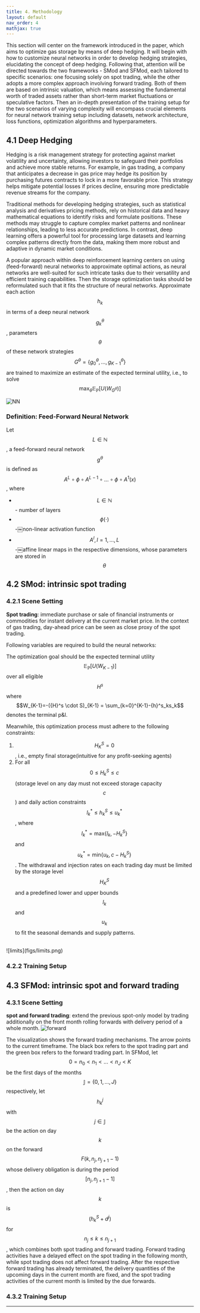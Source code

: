 ```yaml
---
title: 4. Methodology
layout: default
nav_order: 4
mathjax: true
---
```


This section will center on the framework introduced in the paper, which aims to optimize gas storage by means of deep hedging. It will begin with how to customize neural networks in order to develop hedging strategies, elucidating the concept of deep hedging. Following that, attention will be directed towards the two frameworks - SMod and SFMod, each tailored to specific scenarios: one focusing solely on spot trading, while the other adopts a more complex approach involving forward trading. Both of them are based on intrinsic valuation, which means assessing the fundamental worth of traded assets rather than short-term market fluctuations or speculative factors. Then an in-depth presentation of the training setup for the two scenarios of varying complexity will encompass crucial elements for neural network training setup including datasets, network architecture, loss functions, optimization algorithms and hyperparameters.

## 4.1 Deep Hedging
Hedging is a risk management strategy for protecting against market volatility and uncertainty, allowing investors to safeguard their portfolios and achieve more stable returns. For example, in gas trading, a company that anticipates a decrease in gas price may hedge its position by purchasing futures contracts to lock in a more favorable price. This strategy helps mitigate potential losses if prices decline, ensuring more predictable revenue streams for the company. 

Traditional methods for developing hedging strategies, such as statistical analysis and derivatives pricing methods, rely on historical data and heavy mathematical equations to identify risks and formulate positions. These methods may struggle to capture complex market patterns and nonlinear relationships, leading to less accurate predictions. In contrast, deep learning offers a powerful tool for processing large datasets and learning complex patterns directly from the data, making them more robust and adaptive in dynamic market conditions.

A popular approach within deep reinforcement learning centers on using (feed-forward) neural networks to approximate optimal actions, as neural networks are well-suited for such intricate tasks due to their versatility and efficient training capabilities. Then the storage optimization tasks should be reformulated such that it fits the structure of neural networks. Approximate each action $$h_k$$ in terms of a deep neural network $$g^\theta _k$$, parameters $$\theta$$ of these network strategies $$G^\theta = \{g_0^\theta, ...,g_{K-1}^\theta\}$$ are trained to maximize an estimate of the expected terminal utility, i.e., to solve $$\text{ max}{}_\theta \mathbb{E}_\mathbb{P}[U(W_{G^\theta})]$$

![NN](figs/feedforwardnn.png)
### Definition: Feed-Forward Neural Network
Let $$L\in \mathbb{N}$$, a feed-forward neural network $${g}^\theta$$ is defined as $$A^L \circ \phi \circ A^{L-1} \circ ... \circ \phi \circ  A^1(x)$$, where
* $$L\in \mathbb{N}$$ - number of layers                                                              
* $$\phi(\cdot)$$ -￼non-linear activation function
* $$A^l, l=1,...,L$$ -￼affine linear maps in the respective dimensions, whose parameters are stored in $$\theta$$

## 4.2 SMod: intrinsic spot trading
### 4.2.1 Scene Setting
**Spot trading**: immediate purchase or sale of financial instruments or commodities for instant delivery at the current market price. In the context of gas trading, day-ahead price can be seen as close proxy of the spot trading.

Following variables are required to build the neural networks:



The optimization goal should be the expected terminal utility $$\mathbb{E}_\mathbb{P}[U(W_{K-1})]$$ over all eligible $${H}^s$$ where $$W_{K-1}=-({H}^s \cdot S)_{K-1} = \sum_{k=0}^{K-1}-{h}^s_ks_k$$ denotes the terminal p&l.

Meanwhile, this optimization process must adhere to the following constraints:
1. $${H}^S_K =0$$, i.e., empty final storage(intuitive for any profit-seeking agents)
1. For all $$0 \leq {H}^S_k\leq c$$ (storage level on any day must not exceed storage capacity $$c$$) and daily action constraints $$l_k^* \leq {h}^S_k\leq u_k^*$$, where $$l_k^* = \text{max}\{l_k,-H_k^S\}$$ and $$u_k^* = \text{min}\{u_k,c-H_k^S\}$$. The withdrawal and injection rates on each trading day must be limited by the storage level $${H}^S_K$$ and a predefined lower and upper bounds $$l_k$$ and $$u_k$$ to fit the seasonal demands and supply patterns.
</br>
![limits](figs/limits.png)


### 4.2.2 Training Setup

## 4.3 SFMod: intrinsic spot and forward trading
### 4.3.1 Scene Setting
**spot and forward trading**: extend the previous spot-only model by trading additionally on the front month rolling forwards with delivery period of a whole month.
![forward](figs/SFMod/rolling_strategy.png)

The visualization shows the forward trading mechanisms. The arrow points to the current timeframe. The black box refers to the spot trading part and the green box refers to the forward trading part. In SFMod, let $$0=n_0 < n_1< ... < n_J <K$$ be the first days of the months $$\mathbb{J}=\{0, 1, ..., J\}$$ respectively, let $${h}^j_k$$ with $$j \in \mathbb{J}$$ be the action on day $$k$$ on the forward $$F(k, n_j, n_{j+1}-1)$$ whose delivery obligation is during the period $$[n_j, n_{j+1}-1]$$, then the action on day $$k$$ is $$({h}^S_k+{d}^j)$$ for $$ n_j \leq k \leq n_{j+1}$$, which combines both spot trading and forward trading. Forward trading activities have a delayed effect on the spot trading in the following month, while spot trading does not affect forward trading. After the respective forward trading has already terminated, the delivery quantities of the upcoming days in the current month are fixed, and the spot trading activities of the current month is limited by the due forwards.

### 4.3.2 Training Setup
---